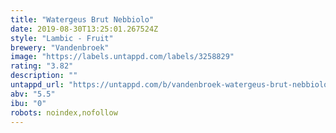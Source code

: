 ```yaml
---
title: "Watergeus Brut Nebbiolo"
date: 2019-08-30T13:25:01.267524Z
style: "Lambic - Fruit"
brewery: "Vandenbroek"
image: "https://labels.untappd.com/labels/3258829"
rating: "3.82"
description: ""
untappd_url: "https://untappd.com/b/vandenbroek-watergeus-brut-nebbiolo/3258829"
abv: "5.5"
ibu: "0"
robots: noindex,nofollow
---
```

